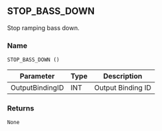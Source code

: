 ## STOP\_BASS\_DOWN

Stop ramping bass down.

### Name

`STOP_BASS_DOWN ()`


| Parameter       | Type | Description       |
| --------------- | ---- | ----------------- |
| OutputBindingID | INT  | Output Binding ID |


### Returns

`None`